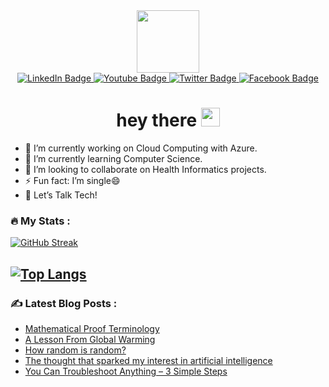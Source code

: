 
<!--
**Ancentus/Ancentus** is a ✨ _special_ ✨ repository because its `README.md` (this file) appears on your GitHub profile.

Here are some ideas to get you started:

- 🔭 I’m currently working on ...
- 🌱 I’m currently learning ...
- 👯 I’m looking to collaborate on ...
- 🤔 I’m looking for help with ...
- 💬 Ask me about ...
- 📫 How to reach me: ...
- 😄 Pronouns: ...
- ⚡ Fun fact: ...
-->
<div id="header" align="center">
  <img src="https://media.giphy.com/media/M9gbBd9nbDrOTu1Mqx/giphy.gif" width="100"/>
<div id="badges">
  <a href="https://www.linkedin.com/in/ancentus">
    <img src="https://img.shields.io/badge/LinkedIn-blue?style=for-the-badge&logo=linkedin&logoColor=white" alt="LinkedIn Badge"/>
  </a>
  <a href="https://www.youtube.com/@ancentustech">
    <img src="https://img.shields.io/badge/YouTube-red?style=for-the-badge&logo=youtube&logoColor=white" alt="Youtube Badge"/>
  </a>
  <a href="https://twitter.com/makau_ancentus">
    <img src="https://img.shields.io/badge/Twitter-blue?style=for-the-badge&logo=twitter&logoColor=white" alt="Twitter Badge"/>
  </a>
  <a href="https://facebook.com/ancentus.makau">
    <img src="https://img.shields.io/badge/Facebook-blue?style=for-the-badge&logo=facebook&logoColor=white" alt="Facebook Badge"/>
  </a>
</div>
<img src="https://komarev.com/ghpvc/?username=Ancentus&style=flat-square&color=blue" alt=""/>
<h1>
  hey there
  <img src="https://media.giphy.com/media/hvRJCLFzcasrR4ia7z/giphy.gif" width="30px"/>
</h1>
</div>

- 🔭 I’m currently working on Cloud Computing with Azure.
- 🌱 I’m currently learning Computer Science.
- 👯 I’m looking to collaborate on Health Informatics projects.
- ⚡ Fun fact: I’m single😄
- 💬 Let’s Talk Tech!

### :fire: My Stats :
[![GitHub Streak](http://github-readme-streak-stats.herokuapp.com?user=Ancentus&theme=dark&background=000000)](https://git.io/streak-stats)

[![Top Langs](https://github-readme-stats.vercel.app/api/top-langs/?username=Ancentus&layout=compact&theme=vision-friendly-dark)](https://github.com/anuraghazra/github-readme-stats)
---

### :writing_hand: Latest Blog Posts :

<!-- BLOG-POST-LIST:START -->
- [Mathematical Proof Terminology](https://ancentustech.wordpress.com/2021/12/21/mathematical-proof-terminology/)
- [A Lesson From Global Warming](https://ancentustech.wordpress.com/2019/06/28/a-lesson-from-global-warming/)
- [How random is random?](https://ancentustech.wordpress.com/2019/02/25/how-random-is-random/)
- [The thought that sparked my interest in artificial intelligence](https://ancentustech.wordpress.com/2018/12/26/the-thought-that-sparked-my-interest-in-artificial-intelligence/)
- [You Can Troubleshoot Anything – 3 Simple Steps](https://ancentustech.wordpress.com/2018/11/20/you-can-troubleshoot-anything-3-simple-steps/)
<!-- BLOG-POST-LIST:END -->
